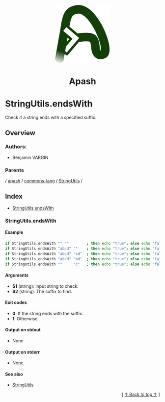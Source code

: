 
<div align='center' id='apash-top'>
  <a href='https://github.com/hastec-fr/apash'>
    <img alt='apash-logo' src='../../../../../../../assets/apash-logo.svg'/>
  </a>

  # Apash
</div>

# StringUtils.endsWith

Check if a string ends with a specified suffix.

## Overview

<!-- -->

### Authors:
* Benjamin VARGIN

### Parents
<!-- apash.parentBegin -->
[](../../../../.md) / [apash](../../../apash.md) / [commons-lang](../../commons-lang.md) / [StringUtils](../StringUtils.md) / 
<!-- apash.parentEnd -->

## Index

* [StringUtils.endsWith](#stringutilsendswith)

### StringUtils.endsWith

#### Example

```bash
if StringUtils.endsWith "" ""        ; then echo "true"; else echo "false"; # true
if StringUtils.endsWith "abcd" ""    ; then echo "true"; else echo "false"; # true
if StringUtils.endsWith "abcd" "cd"  ; then echo "true"; else echo "false"; # true
if StringUtils.endsWith "abcd" "bd"  ; then echo "true"; else echo "false"; # false
if StringUtils.endsWith ""     "c"   ; then echo "true"; else echo "false"; # false
```

#### Arguments

* **$1** (string): Input string to check.
* **$2** (string): The suffix to find.

#### Exit codes

* **0**: If the string ends with the suffix.
* **1**: Otherwise.

#### Output on stdout

* None

#### Output on stderr

* None

#### See also

* [StringUtils](../StringUtils.md)


  <div align='right'>[ <a href='#apash-top'>↑ Back to top ↑</a> ]</div>

